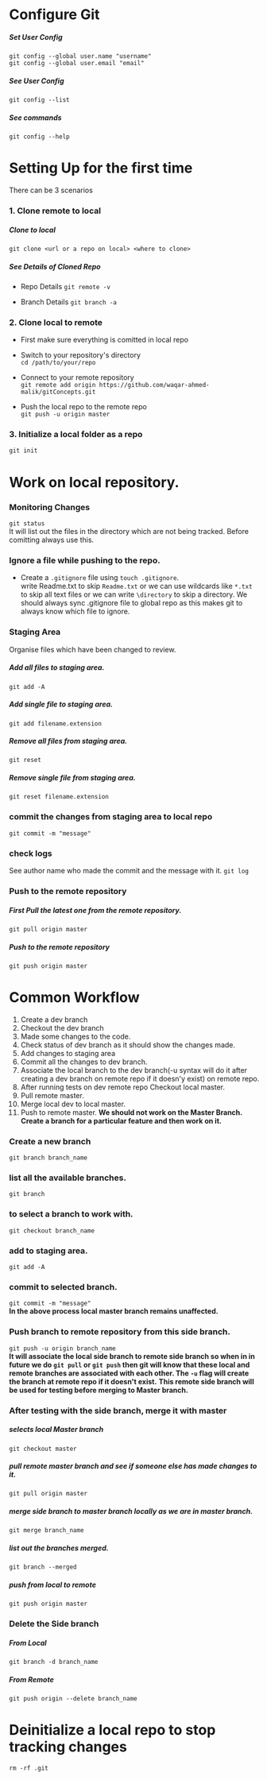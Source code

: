 # Configure Git
##### Set User Config
`git config --global user.name "username"`\
`git config --global user.email "email"`

##### See User Config
`git config --list`

##### See commands
`git config --help`

# Setting Up for the first time
There can be 3 scenarios
### 1. Clone remote to local
##### Clone to local
`git clone <url or a repo on local> <where to clone>`

##### See Details of Cloned Repo
+ Repo Details
`git remote -v`

+ Branch Details
`git branch -a`

### 2. Clone local to remote
+ First make sure everything is comitted in local repo
+ Switch to your repository's directory\
`cd /path/to/your/repo`

+ Connect to your remote repository\
`git remote add origin https://github.com/waqar-ahmed-malik/gitConcepts.git`

+ Push the local repo to the remote repo\
`git push -u origin master`

### 3. Initialize a local folder as a repo
`git init`

# Work on local repository.
### Monitoring Changes
`git status`\
It will list out the files in the directory which are not being tracked. Before comitting always use this.

### Ignore a file while pushing to the repo.
+ Create a `.gitignore` file using `touch .gitignore`.\
write Readme.txt to skip `Readme.txt`  or we can use wildcards like `*.txt` to skip all text files or we can write `\directory` to skip a directory.
We should always sync .gitignore file to global repo as this makes git to always know which 
file to ignore.
 
### Staging Area
Organise files which have been changed to review.
##### Add all files to staging area.
`git add -A`
##### Add single file to staging area.
`git add filename.extension`
##### Remove all files from staging area.
`git reset`
##### Remove single file from staging area.
`git reset filename.extension`

### commit the changes from staging area to local repo
`git commit -m "message"`

### check logs
See author name who made the commit and the message with it.
`git log`


### Push to the remote repository
##### First Pull the latest one from the remote repository.
`git pull origin master`

##### Push to the remote repository
`git push origin master`


# Common Workflow
1. Create a dev branch
2. Checkout the dev branch
3. Made some changes to the code.
4. Check status of dev branch as it should show the changes made.
5. Add changes to staging area
6. Commit all the changes to dev branch.
7. Associate the local branch to the dev branch(-u syntax will do it after creating a dev branch on remote repo 
   if it doesn'y exist) on remote repo.
8. After running tests on dev remote repo Checkout local master.
9. Pull remote master.
10. Merge local dev to local master.
11. Push to remote master.
**We should not work on the Master Branch. Create a branch for a particular feature and then work on it.**

### Create a new branch
`git branch branch_name`
### list all the available branches.
`git branch`
### to select a branch to work with.
`git checkout branch_name`
### add to staging area.
`git add -A`
### commit to selected branch.
`git commit -m "message"`\
**In the above process local master branch remains unaffected.**

### Push branch to remote repository from this side branch.
`git push -u origin branch_name`\
**It will associate the local side branch to remote side branch so when in in future we do  `git pull` or `git push` then git will know that these local and remote branches are associated with each other. The `-u` flag will create the branch at remote repo if it doesn't exist.**
**This remote side branch will be used for testing before merging to Master branch.**

### After testing with the side branch, merge it with master
##### selects local Master branch
`git checkout master`
##### pull remote master branch and see if someone else has made changes to it.
`git pull origin master`
##### merge side branch to master branch locally as we are in master branch.
`git merge branch_name`
##### list out the branches merged.
`git branch --merged`
##### push from local to remote
`git push origin master`

### Delete the Side branch
##### From Local
`git branch -d branch_name`
##### From Remote
`git push origin --delete branch_name`


# Deinitialize a local repo to stop tracking changes
`rm -rf .git`
